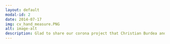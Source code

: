 ```yaml
---
layout: default
modal-id: 2
date: 2014-07-17
img: cv_hand_measure.PNG
alt: image-alt
description: Glad to share our corona project that Christian Burdea and I developed during the lockdown in Germany. Our goal was to learn more about Computer Vision because we were both fascinated by this technology, but only had a vague idea about its implementation. Using openCV and various mathematic libraries, we developed a tool that is able to measure a hand simply by using a coin as a reference. We realized that poor lighting and a noisy background inhibits precise results. Nevertheless, our code is able to provide measurements with a usual deviation of approximately +-3mm.
---
```

